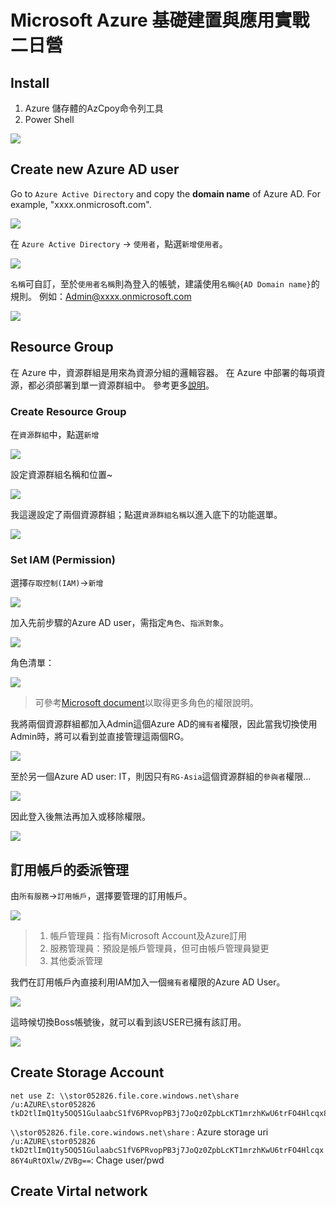 # Microsoft Azure 基礎建置與應用實戰二日營

## Install

1. Azure 儲存體的AzCpoy命令列工具
2. Power Shell

![](assets/001.png) 


## Create new Azure AD user

Go to `Azure Active Directory` and copy the **domain name** of Azure AD.
For example, "xxxx.onmicrosoft.com".

![](assets/003.png) 


在 `Azure Active Directory` -> `使用者`，點選`新增使用者`。

![](assets/002.png) 


`名稱`可自訂，至於`使用者名稱`則為登入的帳號，建議使用`名稱@{AD Domain name}`的規則。
例如：Admin@xxxx.onmicrosoft.com

![](assets/004.png) 




## Resource Group

在 Azure 中，資源群組是用來為資源分組的邏輯容器。 在 Azure 中部署的每項資源，都必須部署到單一資源群組中。
參考更多[說明](https://docs.microsoft.com/zh-tw/azure/architecture/cloud-adoption-guide/adoption-intro/resource-group)。


### Create Resource Group
 
在`資源群組`中，點選`新增`

![](assets/005.png)



設定資源群組名稱和位置~

![](assets/006.png)


我這邊設定了兩個資源群組；點選`資源群組名稱`以進入底下的功能選單。

![](assets/007.png)



### Set IAM (Permission)

選擇`存取控制(IAM)`->`新增`

![](assets/008.png)


加入先前步驟的Azure AD user，需指定`角色`、`指派對象`。

![](assets/009.png)


角色清單：

![](assets/009-1.png)

> 可參考[Microsoft document](https://docs.microsoft.com/zh-tw/azure/role-based-access-control/built-in-roles)以取得更多角色的權限說明。 


我將兩個資源群組都加入Admin這個Azure AD的`擁有者`權限，因此當我切換使用Admin時，將可以看到並直接管理這兩個RG。

![](assets/009-2.png)


至於另一個Azure AD user: IT，則因只有`RG-Asia`這個資源群組的`參與者`權限...

![](assets/009-3.png)


因此登入後無法再加入或移除權限。

![](assets/009-4.png)



## 訂用帳戶的委派管理

由`所有服務`->`訂用帳戶`，選擇要管理的訂用帳戶。

![](assets/010-1.png)


> 1. 帳戶管理員：指有Microsoft Account及Azure訂用
> 2. 服務管理員：預設是帳戶管理員，但可由帳戶管理員變更
> 3. 其他委派管理

我們在訂用帳戶內直接利用IAM加入一個`擁有者`權限的Azure AD User。

![](assets/010-2.png)


這時候切換Boss帳號後，就可以看到該USER已擁有該訂用。

![](assets/010-3.png)





## Create Storage Account 

```
net use Z: \\stor052826.file.core.windows.net\share /u:AZURE\stor052826 tkD2tlImQ1ty5OQ51GulaabcS1fV6PRvopPB3j7JoQz0ZpbLcKT1mrzhKwU6trFO4Hlcqx86Y4uRtOXlw/ZVBg==
```

`\\stor052826.file.core.windows.net\share` : Azure storage uri
`/u:AZURE\stor052826 tkD2tlImQ1ty5OQ51GulaabcS1fV6PRvopPB3j7JoQz0ZpbLcKT1mrzhKwU6trFO4Hlcqx86Y4uRtOXlw/ZVBg==`: Chage user/pwd


## Create Virtal network



